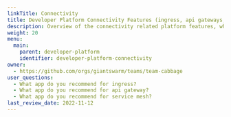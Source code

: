 ```yaml
---
linkTitle: Connectivity
title: Developer Platform Connectivity Features (ingress, api gateways, service mesh)
description: Overview of the connectivity related platform features, which includes ingress controllers, api gateways, and service meshes.
weight: 20
menu:
  main:
    parent: developer-platform
    identifier: developer-platform-connectivity
owner:
  - https://github.com/orgs/giantswarm/teams/team-cabbage
user_questions:
  - What app do you recommend for ingress?
  - What app do you recommend for api gateway?
  - What app do you recommend for service mesh?
last_review_date: 2022-11-12
---
```

